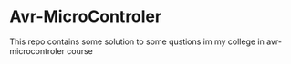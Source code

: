# Avr-MicroControler
This repo contains some solution to some qustions im my college in avr-microcontroler course
